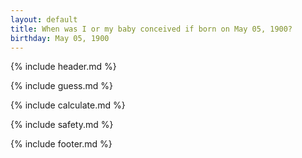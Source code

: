 ```yaml
---
layout: default
title: When was I or my baby conceived if born on May 05, 1900?
birthday: May 05, 1900
---
```


{% include header.md %}

{% include guess.md %}

{% include calculate.md %}

{% include safety.md %}

{% include footer.md %}



